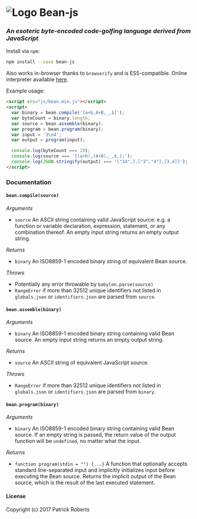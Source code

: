 # ![Logo][logo] Bean-js

### _An esoteric byte-encoded code-golfing language derived from JavaScript_

Install via `npm`:

```bash
npm install --save bean-js
```

Also works in-browser thanks to `browserify` and is ES5-compatible. Online interpreter available [here][github].

Example usage:

```html
<script src="js/bean.min.js"></script>
<script>
  var binary = bean.compile('[a+b,A+B,_,$]');
  var byteCount = binary.length;
  var source = bean.assemble(binary);
  var program = bean.program(binary);
  var input = '3\n4';
  var output = program(input);

  console.log(byteCount === 19);
  console.log(source === '[(a+b),(A+B),_,$,];');
  console.log(JSON.stringify(output) === '["34",7,["3","4"],[3,4]]');
</script>
```

### Documentation

#### `bean.compile(source)`

_Arguments_

* `source` An ASCII string containing valid JavaScript source: e.g. a function or variable declaration, expression, statement, or any combination thereof. An empty input string returns an empty output string.

_Returns_

* `binary` An ISO8859-1 encoded binary string of equivalent Bean source.

_Throws_

* Potentially any error throwable by `babylon.parse(source)`
* `RangeError` if more than 32512 unique identifiers not listed in `globals.json` or `identifiers.json` are parsed from `source`.

#### `bean.assemble(binary)`

_Arguments_

* `binary` An ISO8859-1 encoded binary string containing valid Bean source. An empty input string returns an empty output string.

_Returns_

* `source` An ASCII string of equivalent JavaScript source.

_Throws_

* `RangeError` if more than 32512 unique identifiers not listed in `globals.json` or `identifiers.json` are parsed from `binary`.

#### `bean.program(binary)`

_Arguments_

* `binary` An ISO8859-1 encoded binary string containing valid Bean source. If an empty string is passed, the return value of the output function will be `undefined`, no matter what the input.

_Returns_

* `function program(stdin = "") {...}` A function that optionally accepts standard line-separated input and implicitly initializes input before executing the Bean source. Returns the implicit output of the Bean source, which is the result of the last executed statement.

#### License

Copyright (c) 2017 Patrick Roberts

[logo]: https://i.imgur.com/RL0RVy6.png "Bean Logo"
[github]: https://patrickroberts.github.io/bean
